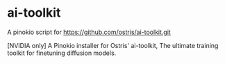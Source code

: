 # ai-toolkit

A pinokio script for https://github.com/ostris/ai-toolkit.git

[NVIDIA only] A Pinokio installer for Ostris' ai-toolkit, The ultimate training toolkit for finetuning diffusion models.
